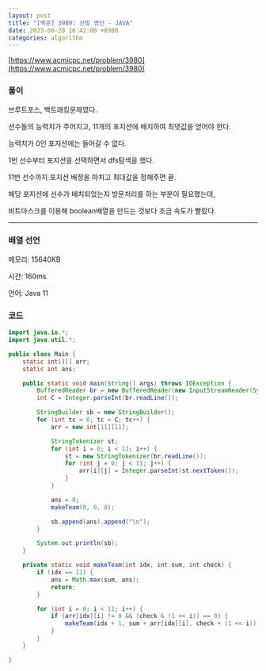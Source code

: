 ```yaml
---
layout: post
title: "[백준] 3980: 선발 명단 - JAVA"
date: 2023-06-20 16:42:00 +0900
categories: algorithm
---
```


[https://www.acmicpc.net/problem/3980](https://www.acmicpc.net/problem/3980)

### 풀이

브루트포스, 백트래킹문제였다.

선수들의 능력치가 주어지고, 11개의 포지션에 배치하여 최댓값을 얻어야 한다.

능력치가 0인 포지션에는 들어갈 수 없다.

1번 선수부터 포지션을 선택하면서 dfs탐색을 했다.

11번 선수까지 포지션 배정을 마치고 최대값을 정해주면 끝.

해당 포지션에 선수가 배치되었는지 방문처리를 하는 부분이 필요했는데,

비트마스크를 이용해 boolean배열을 만드는 것보다 조금 속도가 빨랐다.

---

### 배열 선언

메모리: 15640KB

시간: 160ms

언어: Java 11

### 코드

```java
import java.io.*;
import java.util.*;

public class Main {
    static int[][] arr;
    static int ans;

    public static void main(String[] args) throws IOException {
        BufferedReader br = new BufferedReader(new InputStreamReader(System.in));
        int C = Integer.parseInt(br.readLine());

        StringBuilder sb = new StringBuilder();
        for (int tc = 0; tc < C; tc++) {
            arr = new int[11][11];

            StringTokenizer st;
            for (int i = 0; i < 11; i++) {
                st = new StringTokenizer(br.readLine());
                for (int j = 0; j < 11; j++) {
                    arr[i][j] = Integer.parseInt(st.nextToken());
                }
            }

            ans = 0;
            makeTeam(0, 0, 0);

            sb.append(ans).append("\n");
        }

        System.out.println(sb);
    }

    private static void makeTeam(int idx, int sum, int check) {
        if (idx == 11) {
            ans = Math.max(sum, ans);
            return;
        }

        for (int i = 0; i < 11; i++) {
            if (arr[idx][i] != 0 && (check & (1 << i)) == 0) {
                makeTeam(idx + 1, sum + arr[idx][i], check + (1 << i));
            }
        }
    }

}
```